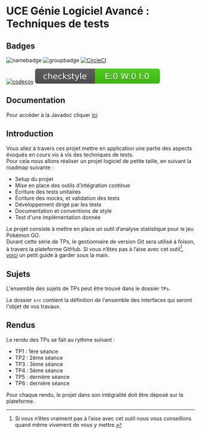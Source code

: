 # UCE Génie Logiciel Avancé : Techniques de tests

## Badges

![namebadge](https://img.shields.io/static/v1?label=Nom&message=Anthony%20NAVARRO&color=orange)
![groupbadge](https://img.shields.io/static/v1?label=Groupe&message=ILSEN-ALT-Gr1&color=yellow)
[![CircleCI](https://dl.circleci.com/status-badge/img/gh/anthony-navarro/ceri-m1-techniques-de-test/tree/master.svg?style=svg)](https://dl.circleci.com/status-badge/redirect/gh/anthony-navarro/ceri-m1-techniques-de-test/tree/master)

[![codecov](https://codecov.io/gh/anthony-navarro/ceri-m1-techniques-de-test/branch/master/graph/badge.svg?token=4XQPG8194S)](https://codecov.io/gh/anthony-navarro/ceri-m1-techniques-de-test)
![Checkstyle](./docs/badges/checkstyle-result.svg)

## Documentation

Pour accéder à la Javadoc cliquer [ici](https://anthony-navarro.github.io/ceri-m1-techniques-de-test/fr/univavignon/pokedex/api/package-summary.html)

## Introduction

Vous allez à travers ces projet mettre en application une partie des aspects évoqués en cours vis à vis des techniques de tests.  
Pour cela nous allons réaliser un projet logiciel de petite taille, en suivant la roadmap suivante : 
- Setup du projet
- Mise en place des outils d’intégration continue
- Écriture des tests unitaires
- Écriture des mocks, et validation des tests
- Développement dirigé par les tests
- Documentation et conventions de style
- Test d'une implémentation donnée

Le projet consiste à mettre en place un outil d’analyse statistique pour le jeu Pokémon GO.  
Durant cette série de TPs, le gestionnaire de version Git sera utilisé à foison, à travers la plateforme GitHub. Si vous n’êtes pas à l’aise avec cet outil[^1], [voici](http://rogerdudler.github.io/git-guide/) un petit guide à garder sous la main.

## Sujets

L'ensemble des sujets de TPs peut être trouvé dans le dossier `TPs`.

Le dossier `src` contient la définition de l'ensemble des interfaces qui seront l'objet de vos travaux.

## Rendus

Le rendu des TPs se fait au rythme suivant :

- TP1 : 1ère séance
- TP2 : 2ème séance
- TP3 : 3ème séance
- TP4 : 5ème séance
- TP5 : dernière séance
- TP6 : dernière séance

Pour chaque rendu, le projet dans son intégralité doit être déposé sur la plateforme.

[^1]: Si vous n’êtes vraiment pas à l’aise avec cet outil nous vous conseillons quand même vivement de vous y mettre.
